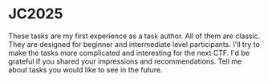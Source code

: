 # JC2025

These tasks are my first experience as a task author. All of them are classic. They are designed for beginner and intermediate level participants. I'll try to make the tasks more complicated and interesting for the next CTF. I'd be grateful if you shared your impressions and recommendations. Tell me about tasks you would like to see in the future.